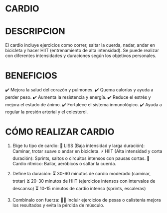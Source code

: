 # CARDIO 

# DESCRIPCION 
El cardio incluye ejercicios como correr, saltar la cuerda, nadar, andar en bicicleta y hacer HIIT (entrenamiento de alta intensidad). Se puede realizar con diferentes intensidades y duraciones según los objetivos personales.

# BENEFICIOS 
✔️ Mejora la salud del corazón y pulmones.
✔️ Quema calorías y ayuda a perder peso.
✔️ Aumenta la resistencia y energía.
✔️ Reduce el estrés y mejora el estado de ánimo.
✔️ Fortalece el sistema inmunológico.
✔️ Ayuda a regular la presión arterial y el colesterol.

# CÓMO REALIZAR CARDIO
1. Elige tu tipo de cardio:
🏃 LISS (Baja intensidad y larga duración): Caminar, trotar suave o andar en bicicleta.
⚡ HIIT (Alta intensidad y corta duración): Sprints, saltos o circuitos intensos con pausas cortas.
💃 Cardio rítmico: Bailar, aeróbicos o saltar la cuerda.

2. Define la duración:
⏳ 30-60 minutos de cardio moderado (caminar, trotar)
⏳ 20-30 minutos de HIIT (ejercicios intensos con intervalos de descanso)
⏳ 10-15 minutos de cardio intenso (sprints, escaleras)

3. Combínalo con fuerza:
🏋️‍♂️ Incluir ejercicios de pesas o calistenia mejora los resultados y evita la pérdida de músculo.

